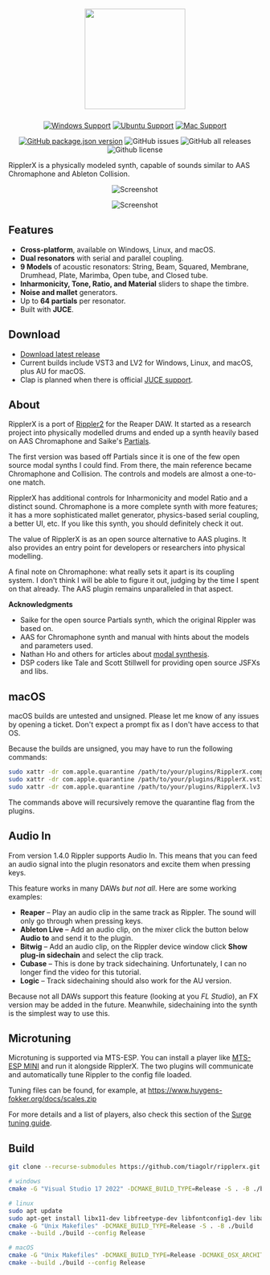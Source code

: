 <h1 align="center">
  <img src="doc/logo.png" width="200" style="padding: 5px;" />
  <br>
</h1>
<div align="center">

[![Windows Support](https://img.shields.io/badge/Windows-0078D6?style=for-the-badge&logo=windows&logoColor=white)](https://github.com/tiagolr/ripplerx/releases)
[![Ubuntu Support](https://img.shields.io/badge/Linux-E95420?style=for-the-badge&logo=linux&logoColor=white)](https://github.com/tiagolr/ripplerx/releases)
[![Mac Support](https://img.shields.io/badge/MACOS-adb8c5?style=for-the-badge&logo=macos&logoColor=white)](https://github.com/tiagolr/ripplerx/releases)

</div>
<div align="center">

[![GitHub package.json version](https://img.shields.io/github/v/release/tiagolr/ripplerx?color=%40&label=latest)](https://github.com/tiagolr/ripplerx/releases/latest)
![GitHub issues](https://img.shields.io/github/issues-raw/tiagolr/ripplerx)
![GitHub all releases](https://img.shields.io/github/downloads/tiagolr/ripplerx/total)
![Github license](https://img.shields.io/github/license/tiagolr/ripplerx)

</div>

RipplerX is a physically modeled synth, capable of sounds similar to AAS Chromaphone and Ableton Collision.

<div align="center">

![Screenshot](./doc/ripplerx.png)

![Screenshot](./doc/ripplerx-dark.png)

</div>

## Features

  * **Cross-platform**, available on Windows, Linux, and macOS.
  * **Dual resonators** with serial and parallel coupling.
  * **9 Models** of acoustic resonators: String, Beam, Squared, Membrane, Drumhead, Plate, Marimba, Open tube, and Closed tube.
  * **Inharmonicity, Tone, Ratio, and Material** sliders to shape the timbre.
  * **Noise and mallet** generators.
  * Up to **64 partials** per resonator.
  * Built with **JUCE**.

## Download

* [Download latest release](https://github.com/tiagolr/ripplerx/releases)
* Current builds include VST3 and LV2 for Windows, Linux, and macOS, plus AU for macOS.
* Clap is planned when there is official [JUCE support](https://juce.com/blog/juce-roadmap-update-q3-2024/).

## About

RipplerX is a port of [Rippler2](https://github.com/tiagolr/tilr_jsfx?tab=readme-ov-file#rippler-2)
for the Reaper DAW. It started as a research project into physically modelled drums and ended up a
synth heavily based on AAS Chromaphone and Saike's [Partials](https://github.com/JoepVanlier/JSFX?tab=readme-ov-file#partials---modal-synthesis-effect).

The first version was based off Partials since it is one of the few open source modal synths I could find. From there,
the main reference became Chromaphone and Collision. The controls and models are almost a one-to-one match.

RipplerX has additional controls for Inharmonicity and model Ratio and a distinct sound.
Chromaphone is a more complete synth with more features; it has a more sophisticated mallet generator, physics-based serial coupling, a better UI, etc.
If you like this synth, you should definitely check it out.

The value of RipplerX is as an open source alternative to AAS plugins.
It also provides an entry point for developers or researchers into physical modelling.

A final note on Chromaphone: what really sets it apart is its coupling system. I don't think I will be able to figure it out, judging by the time I spent on that already. The AAS plugin remains unparalleled in that aspect.

**Acknowledgments**

* Saike for the open source Partials synth, which the original Rippler was based on.
* AAS for Chromaphone synth and manual with hints about the models and parameters used.
* Nathan Ho and others for articles about [modal synthesis](https://nathan.ho.name/posts/exploring-modal-synthesis).
* DSP coders like Tale and Scott Stillwell for providing open source JSFXs and libs.

## macOS

macOS builds are untested and unsigned. Please let me know of any issues by opening a ticket. Don't expect a prompt fix as I don't have access to that OS.

Because the builds are unsigned, you may have to run the following commands:

```bash
sudo xattr -dr com.apple.quarantine /path/to/your/plugins/RipplerX.component
sudo xattr -dr com.apple.quarantine /path/to/your/plugins/RipplerX.vst3
sudo xattr -dr com.apple.quarantine /path/to/your/plugins/RipplerX.lv3
```

The commands above will recursively remove the quarantine flag from the plugins.

## Audio In

From version 1.4.0 Rippler supports Audio In. This means that you can feed an audio signal into the plugin resonators and excite them when pressing keys.

This feature works in many DAWs *but not all*. Here are some working examples:

- **Reaper** – Play an audio clip in the same track as Rippler. The sound will only go through when pressing keys.
- **Ableton Live** – Add an audio clip, on the mixer click the button below **Audio to** and send it to the plugin.
- **Bitwig** – Add an audio clip, on the Rippler device window click **Show plug-in sidechain** and select the clip track.
- **Cubase** – This is done by track sidechaining. Unfortunately, I can no longer find the video for this tutorial.
- **Logic** – Track sidechaining should also work for the AU version.

Because not all DAWs support this feature (looking at you *FL Studio*), an FX version may be added in the future. Meanwhile, sidechaining into the synth is the simplest way to use this.

## Microtuning

Microtuning is supported via MTS-ESP. You can install a player like [MTS-ESP MINI](https://oddsound.com/mtsespmini.php) and run it alongside RipplerX. The two plugins will communicate and automatically tune Rippler to the config file loaded.

Tuning files can be found, for example, at https://www.huygens-fokker.org/docs/scales.zip

For more details and a list of players, also check this section of the [Surge tuning guide](https://surge-synthesizer.github.io/tuning-guide/#mts-esp).

## Build

```bash
git clone --recurse-submodules https://github.com/tiagolr/ripplerx.git

# windows
cmake -G "Visual Studio 17 2022" -DCMAKE_BUILD_TYPE=Release -S . -B ./build

# linux
sudo apt update
sudo apt-get install libx11-dev libfreetype-dev libfontconfig1-dev libasound2-dev libxrandr-dev libxinerama-dev libxcursor-dev
cmake -G "Unix Makefiles" -DCMAKE_BUILD_TYPE=Release -S . -B ./build
cmake --build ./build --config Release

# macOS
cmake -G "Unix Makefiles" -DCMAKE_BUILD_TYPE=Release -DCMAKE_OSX_ARCHITECTURES="x86_64;arm64" -S . -B ./build
cmake --build ./build --config Release
```
